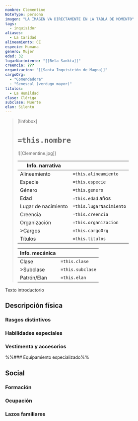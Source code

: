 ```yaml
---
nombre: Clementine
NoteType: persona
imagen: "LA IMAGEN VA DIRECTAMENTE EN LA TABLA DE MOMENTO"
tags:
  - inquisidor
aliases:
  - La Caridad
alineamiento: CE
especie: Humana
genero: Mujer
edad: 32
lugarNacimiento: "[[Bela Sankta]]"
creencia: ???
organizacion: "[[Santa Inquisición de Magna]]"
cargoOrg:
  - "Comendadora"
  - "Senescal (verdugo mayor)"
titulos:
  - La Humildad
clase: Clériga
subclase: Muerte
elan: Silentu
---
```


>[!infobox]
># **`=this.nombre`**
> ![[Clementine.jpg]]
> 
> | Info. narrativa     ||
>| -------------- | -------------- |
>| Alineamiento  | `=this.alineamiento` |
>| Especie          | `=this.especie` |
>| Género           | `=this.genero` |
>| Edad               | `=this.edad` años |
>| Lugar de nacimiento | `=this.lugarNacimiento` |
>| Creencia         | `=this.creencia` |
>| Organización  | `=this.organizacion` |
>| >Cargos          | `=this.cargoOrg` |
>| Títulos             | `=this.titulos` |
>
> |Info. mecánica ||
> | ----------- | ----------- |
> | Clase          | `=this.clase` |
> |>Subclase   | `=this.subclase` |
> |Patrón/Elan | `=this.elan` |



Texto introductorio

## Descripción física

### Rasgos distintivos



### Habilidades especiales



### Vestimenta y accesorios



%%### Equipamiento especializado%%

## Social

### Formación



### Ocupación


### Lazos familiares

